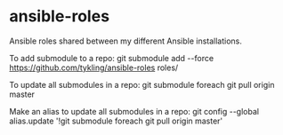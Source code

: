 # ansible-roles
Ansible roles shared between my different Ansible installations.

To add submodule to a repo:
    git submodule add --force https://github.com/tykling/ansible-roles roles/

To update all submodules in a repo:
    git submodule foreach git pull origin master

Make an alias to update all submodules in a repo:
    git config --global alias.update '!git submodule foreach git pull origin master'

